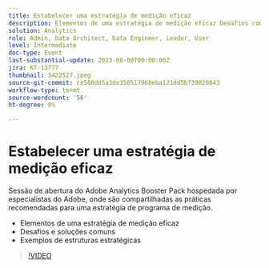 ```yaml
---
title: Estabelecer uma estratégia de medição eficaz
description: Elementos de uma estratégia de medição eficaz Desafios comuns e soluções Exemplos de estruturas estratégicas
solution: Analytics
role: Admin, Data Architect, Data Engineer, Leader, User
level: Intermediate
doc-type: Event
last-substantial-update: 2023-08-08T00:00:00Z
jira: KT-13777
thumbnail: 3422527.jpeg
source-git-commit: ce580d05a3de350517960eba121dd5b739028643
workflow-type: tm+mt
source-wordcount: '56'
ht-degree: 0%

---
```



# Estabelecer uma estratégia de medição eficaz

Sessão de abertura do Adobe Analytics Booster Pack hospedada por especialistas do Adobe, onde são compartilhadas as práticas recomendadas para uma estratégia de programa de medição.

* Elementos de uma estratégia de medição eficaz
* Desafios e soluções comuns
* Exemplos de estruturas estratégicas

>[!VIDEO](https://video.tv.adobe.com/v/3422527/?learn=on)
